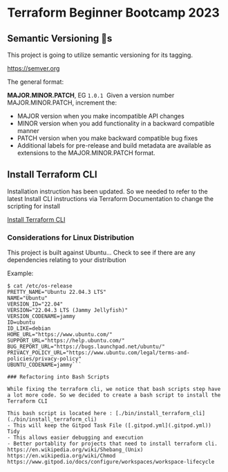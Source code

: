 # Terraform Beginner Bootcamp 2023

## Semantic Versioning :mage:s

This project is going to utilize semantic versioning for its tagging.

https://semver.org

The general format:

**MAJOR.MINOR.PATCH**, EG `1.0.1` 
Given a version number MAJOR.MINOR.PATCH, increment the:

- MAJOR version when you make incompatible API changes
- MINOR version when you add functionality in a backward compatible manner
- PATCH version when you make backward compatible bug fixes
- Additional labels for pre-release and build metadata are available as extensions to the MAJOR.MINOR.PATCH format.

## Install Terraform CLI
Installation instruction has been updated. So we needed to refer to the latest Install CLI instructions via Terraform Documentation to change the scripting for install

[Install Terraform CLI](https://developer.hashicorp.com/terraform/tutorials/aws-get-started/install-cli)

### Considerations for Linux Distribution

This project is built against Ubuntu... 
Check to see if there are any dependencies relating to your distribution

Example:

```
$ cat /etc/os-release 
PRETTY_NAME="Ubuntu 22.04.3 LTS"
NAME="Ubuntu"
VERSION_ID="22.04"
VERSION="22.04.3 LTS (Jammy Jellyfish)"
VERSION_CODENAME=jammy
ID=ubuntu
ID_LIKE=debian
HOME_URL="https://www.ubuntu.com/"
SUPPORT_URL="https://help.ubuntu.com/"
BUG_REPORT_URL="https://bugs.launchpad.net/ubuntu/"
PRIVACY_POLICY_URL="https://www.ubuntu.com/legal/terms-and-policies/privacy-policy"
UBUNTU_CODENAME=jammy```

### Refactoring into Bash Scripts

While fixing the terraform cli, we notice that bash scripts step have a lot more code. So we decided to create a bash script to install the Terraform CLI

This bash script is located here : [./bin/install_terraform_cli](./bin/install_terraform_cli)
- This will keep the Gitpod Task File ([.gitpod.yml](.gitpod.yml)) Tidy
- This allows easier debugging and execution
- Better portablity for projects that need to install terraform cli.
https://en.wikipedia.org/wiki/Shebang_(Unix)
https://en.wikipedia.org/wiki/Chmod
https://www.gitpod.io/docs/configure/workspaces/workspace-lifecycle
